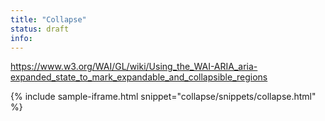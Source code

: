 ```yaml
---
title: "Collapse"
status: draft
info:
---
```


https://www.w3.org/WAI/GL/wiki/Using_the_WAI-ARIA_aria-expanded_state_to_mark_expandable_and_collapsible_regions

{% include sample-iframe.html snippet="collapse/snippets/collapse.html" %}